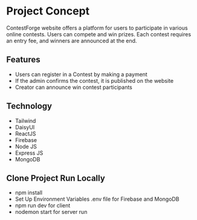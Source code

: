 # Project Concept
ContestForge website offers a platform for users to participate in various online contests. Users can compete and win prizes. Each contest requires an entry fee, and winners are announced at the end.

## Features

- Users can register in a Contest by making a payment
- If the admin confirms the contest, it is published on the website
- Creator can announce win contest participants

## Technology

- Tailwind
- DaisyUI
- ReactJS
- Firebase
- Node JS
- Express JS
- MongoDB

## Clone Project Run Locally

- npm install
- Set Up Environment Variables .env file for Firebase and MongoDB
- npm run dev for client
- nodemon start for server run

